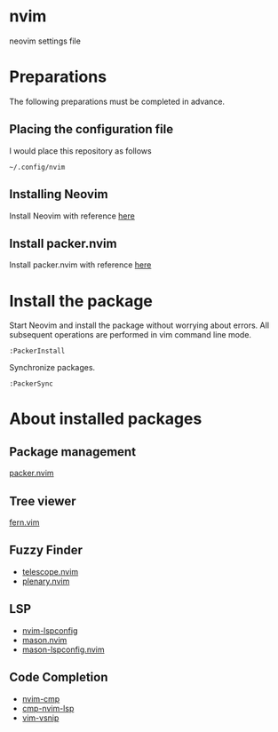 # nvim
neovim settings file
# Preparations
The following preparations must be completed in advance.

## Placing the configuration file
I would place this repository as follows
```
~/.config/nvim
```
## Installing Neovim
Install Neovim with reference [here](https://github.com/neovim/neovim/wiki/Installing-Neovim)

## Install packer.nvim
Install packer.nvim with reference [here](https://github.com/wbthomason/packer.nvim#quickstart)

# Install the package 
Start Neovim and install the package without worrying about errors.
All subsequent operations are performed in vim command line mode.

````
:PackerInstall
````

Synchronize packages.
```
:PackerSync
```

# About installed packages

## Package management
[packer.nvim](https://github.com/wbthomason/packer.nvim)

## Tree viewer
[fern.vim](https://github.com/lambdalisue/fern.vim)

##  Fuzzy Finder
- [telescope.nvim](https://github.com/nvim-telescope/telescope.nvim)
- [plenary.nvim](https://github.com/nvim-lua/plenary.nvim)

## LSP
* [nvim-lspconfig](https://github.com/neovim/nvim-lspconfig)
* [mason.nvim](https://github.com/williamboman/mason.nvim)
* [mason-lspconfig.nvim](https://github.com/williamboman/mason-lspconfig.nvim)

## Code Completion
* [nvim-cmp](https://github.com/hrsh7th/nvim-cmp)
* [cmp-nvim-lsp](https://github.com/hrsh7th/cmp-nvim-lsp)
* [vim-vsnip](https://github.com/hrsh7th/vim-vsnip)

